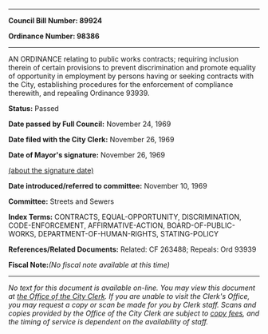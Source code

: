 

********

**Council Bill Number: 89924**
   
**Ordinance Number: 98386**
********

 AN ORDINANCE relating to public works contracts; requiring inclusion therein of certain provisions to prevent discrimination and promote equality of opportunity in employment by persons having or seeking contracts with the City, establishing procedures for the enforcement of compliance therewith, and repealing Ordinance 93939.

**Status:** Passed
   
**Date passed by Full Council:** November 24, 1969
   
**Date filed with the City Clerk:** November 26, 1969
   
**Date of Mayor's signature:** November 26, 1969
   
[(about the signature date)](/~public/approvaldate.htm)
   
   
   
**Date introduced/referred to committee:** November 10, 1969
   
**Committee:** Streets and Sewers
   
   
**Index Terms:** CONTRACTS, EQUAL-OPPORTUNITY, DISCRIMINATION, CODE-ENFORCEMENT, AFFIRMATIVE-ACTION, BOARD-OF-PUBLIC-WORKS, DEPARTMENT-OF-HUMAN-RIGHTS, STATING-POLICY

**References/Related Documents:** Related: CF 263488; Repeals: Ord 93939

**Fiscal Note:**_(No fiscal note available at this time)_
********

_No text for this document is available on-line. You may view this document at [the Office of the City Clerk](http://www.seattle.gov/leg/clerk/contactUs.htm). If you are unable to visit the Clerk's Office, you may request a copy or scan be made for you by Clerk staff. Scans and copies provided by the Office of the City Clerk are subject to [copy fees](http://clerk.seattle.gov/~public/clerkfees.htm), and the timing of service is dependent on the availability of staff._

